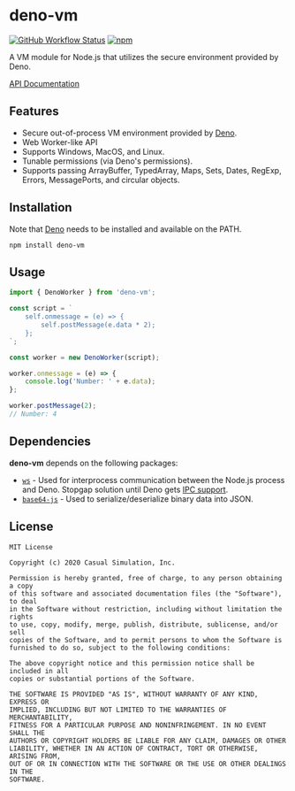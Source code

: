 # deno-vm

[![GitHub Workflow Status](https://img.shields.io/github/workflow/status/casual-simulation/node-deno-vm/Continuous%20Integration)](https://github.com/casual-simulation/node-deno-vm/actions?query=workflow%3A%22Continuous+Integration%22) [![npm](https://img.shields.io/npm/v/deno-vm)](https://www.npmjs.com/package/deno-vm)

A VM module for Node.js that utilizes the secure environment provided by Deno.

[API Documentation](https://docs.casualsimulation.com/node-deno-vm/)

## Features

-   Secure out-of-process VM environment provided by [Deno](https://deno.land).
-   Web Worker-like API
-   Supports Windows, MacOS, and Linux.
-   Tunable permissions (via Deno's permissions).
-   Supports passing ArrayBuffer, TypedArray, Maps, Sets, Dates, RegExp, Errors, MessagePorts, and circular objects.

## Installation

Note that [Deno](https://deno.land/) needs to be installed and available on the PATH.

```
npm install deno-vm
```

## Usage

```typescript
import { DenoWorker } from 'deno-vm';

const script = `
    self.onmessage = (e) => {
        self.postMessage(e.data * 2);
    };
`;

const worker = new DenoWorker(script);

worker.onmessage = (e) => {
    console.log('Number: ' + e.data);
};

worker.postMessage(2);
// Number: 4
```

## Dependencies

**deno-vm** depends on the following packages:

-   [`ws`](https://github.com/websockets/ws) - Used for interprocess communication between the Node.js process and Deno. Stopgap solution until Deno gets [IPC support](https://github.com/denoland/deno/issues/2585).
-   [`base64-js`](https://github.com/beatgammit/base64-js) - Used to serialize/deserialize binary data into JSON.

## License

```
MIT License

Copyright (c) 2020 Casual Simulation, Inc.

Permission is hereby granted, free of charge, to any person obtaining a copy
of this software and associated documentation files (the "Software"), to deal
in the Software without restriction, including without limitation the rights
to use, copy, modify, merge, publish, distribute, sublicense, and/or sell
copies of the Software, and to permit persons to whom the Software is
furnished to do so, subject to the following conditions:

The above copyright notice and this permission notice shall be included in all
copies or substantial portions of the Software.

THE SOFTWARE IS PROVIDED "AS IS", WITHOUT WARRANTY OF ANY KIND, EXPRESS OR
IMPLIED, INCLUDING BUT NOT LIMITED TO THE WARRANTIES OF MERCHANTABILITY,
FITNESS FOR A PARTICULAR PURPOSE AND NONINFRINGEMENT. IN NO EVENT SHALL THE
AUTHORS OR COPYRIGHT HOLDERS BE LIABLE FOR ANY CLAIM, DAMAGES OR OTHER
LIABILITY, WHETHER IN AN ACTION OF CONTRACT, TORT OR OTHERWISE, ARISING FROM,
OUT OF OR IN CONNECTION WITH THE SOFTWARE OR THE USE OR OTHER DEALINGS IN THE
SOFTWARE.
```
